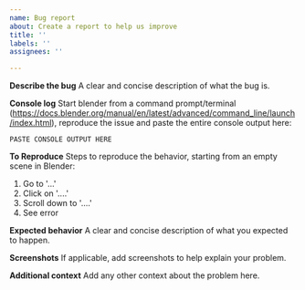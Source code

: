 ```yaml
---
name: Bug report
about: Create a report to help us improve
title: ''
labels: ''
assignees: ''

---
```


**Describe the bug**
A clear and concise description of what the bug is.

**Console log**
Start blender from a command prompt/terminal (https://docs.blender.org/manual/en/latest/advanced/command_line/launch/index.html), reproduce the issue and paste the entire console output here:

```
PASTE CONSOLE OUTPUT HERE
```

**To Reproduce**
Steps to reproduce the behavior, starting from an empty scene in Blender:
1. Go to '...'
2. Click on '....'
3. Scroll down to '....'
4. See error

**Expected behavior**
A clear and concise description of what you expected to happen.

**Screenshots**
If applicable, add screenshots to help explain your problem.

**Additional context**
Add any other context about the problem here.
